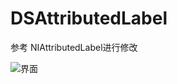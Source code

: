 # DSAttributedLabel
参考 NIAttributedLabel进行修改

![界面](http://upload-images.jianshu.io/upload_images/101810-17fc35503c6c4a99.png?imageMogr2/auto-orient/strip%7CimageView2/2/w/1240)
